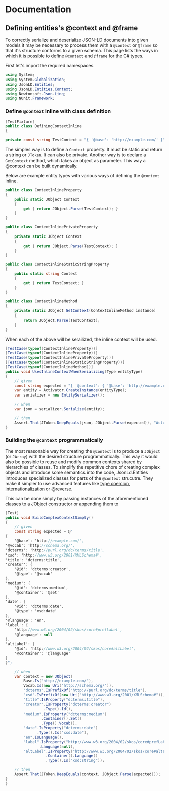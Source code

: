 # Documentation

## Defining entities's @context and @frame

To correctly serialize and deserialize JSON-LD documents into given models it may be necessary to process them with a `@context` or `@frame`
so that it's structure conforms to a given schema. This page lists the ways in which it is possible to define `@context` and `@frame` for
the C# types.

First let's import the required namespaces.
 

``` c#
using System;
using System.Globalization;
using JsonLD.Entities;
using JsonLD.Entities.Context;
using Newtonsoft.Json.Linq;
using NUnit.Framework;
```

### Define `@context` inline with class definition

``` c#
[TestFixture]
public class DefiningContextInline
{

private const string TestContext = "{ '@base': 'http://example.com/' }";
```

The simples way is to define a `Context` property. It must be static and return a string or `JToken`. It can also be private. Another way
is to declare a `GetContext` method, which takes an object as parameter. This way a @context can be built dynamically.
    
Below are example entity types with various ways of defining the `@context` inline.

``` c#
public class ContextInlineProperty
{
    public static JObject Context
    {
        get { return JObject.Parse(TestContext); }
    }
}

public class ContextInlinePrivateProperty
{
    private static JObject Context
    {
        get { return JObject.Parse(TestContext); }
    }
}

public class ContextInlineStaticStringProperty
{
    public static string Context
    {
        get { return TestContext; }
    }
}

public class ContextInlineMethod
{
    private static JObject GetContext(ContextInlineMethod instance)
    {
        return JObject.Parse(TestContext);
    }
}
```

When each of the above will be serailized, the inline context will be used.

``` c#
[TestCase(typeof(ContextInlineProperty))]
[TestCase(typeof(ContextInlineProperty))]
[TestCase(typeof(ContextInlinePrivateProperty))]
[TestCase(typeof(ContextInlineStaticStringProperty))]
[TestCase(typeof(ContextInlineMethod))]
public void UsesInlineContextWhenSerializing(Type entityType)
{
    // given
    const string expected = "{ '@context': { '@base': 'http://example.com/' } }";
    var entity = Activator.CreateInstance(entityType);
    var serializer = new EntitySerializer();

    // when
    var json = serializer.Serialize(entity);

    // then
    Assert.That(JToken.DeepEquals(json, JObject.Parse(expected)), "Actual object is {0}", json);
}
```

### Building the `@context` programmatically

The most reasonable way for creating the `@context` is to produce a `JObject` (or `JArray`) with the desired structure programmatically.
This way it would also be possible to reuse and modify common contexts shared by hierarchies of classes. To simplify the repetitive chore
of creating complex objects and introduce some semantics into the code, JsonLd.Entities introduces specialized classes for parts of the
`@context` strucutre. They make it simpler to use advanced features like [type coercion][coercion], [internationalization][i8n] 
or [@reverse][reverse].

This can be done simply by passing instances of the aforementioned classes to a JObject constructor or appending them to

``` c#
[Test]
public void BuildComplexContextSimply()
{
    // given
    const string expected = @"
{
    '@base': 'http://example.com/',
'@vocab': 'http://schema.org/',
'dcterms': 'http://purl.org/dc/terms/title',
'xsd': 'http://www.w3.org/2001/XMLSchema#',
'title': 'dcterms:title',
'creator': { 
    '@id': 'dcterms:creator', 
    '@type': '@vocab'
},
'medium': { 
    '@id': 'dcterms:medium', 
    '@container': '@set'
},
'date': { 
    '@id': 'dcterms:date', 
    '@type': 'xsd:date'
},
'@language': 'en',
'label': {
    'http://www.w3.org/2004/02/skos/core#prefLabel',
    '@language': null
},
'altLabel': {
    '@id': 'http://www.w3.org/2004/02/skos/core#altLabel',
    '@container': '@language'
}
}";

    // when
    var context = new JObject(
        Base.Is("http://example.com/"),
        Vocab.Is(new Uri("http://schema.org/")),
        "dcterms".IsPrefixOf("http://purl.org/dc/terms/title"),
        "xsd".IsPrefixOf(new Uri("http://www.w3.org/2001/XMLSchema#")),
        "title".IsProperty("dcterms:title"),
        "creator".IsProperty("dcterms:creator")
                 .Type().Id(),
        "medium".IsProperty("dcterms:medium")
                .Container().Set()
                .Type().Vocab(),
        "date".IsProperty("dcterms:date")
              .Type().Is("xsd:date"),
        "en".IsLanguage(),
        "label".IsProperty("http://www.w3.org/2004/02/skos/core#prefLabel")
               .Language(null),
        "altLabel".IsProperty("http://www.w3.org/2004/02/skos/core#altLabel")
                  .Container().Language()
                  .Type().Is("xsd:string"));

    // then
    Assert.That(JToken.DeepEquals(context, JObject.Parse(expected)));
}
}
```

[coercion]: http://www.w3.org/TR/json-ld/#type-coercion
[reverse]: http://www.w3.org/TR/json-ld/#reverse-properties
[i8n]: http://www.w3.org/TR/json-ld/#string-internationalization
